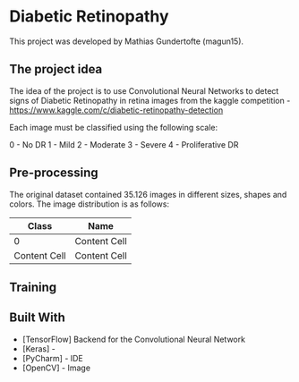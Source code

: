 # Diabetic Retinopathy

This project was developed by Mathias Gundertofte (magun15).

## The project idea

The idea of the project is to use Convolutional Neural Networks to detect signs of Diabetic Retinopathy in retina images from the kaggle competition - https://www.kaggle.com/c/diabetic-retinopathy-detection

Each image must be classified using the following scale:

0 - No DR
1 - Mild
2 - Moderate
3 - Severe
4 - Proliferative DR


## Pre-processing

The original dataset contained 35.126 images in different sizes, shapes and colors. The image distribution is as follows:

| Class         | Name          |
| ------------- | ------------- |
| 0  | Content Cell  |
| Content Cell  | Content Cell  |

## Training

## Built With

* [TensorFlow] Backend for the Convolutional Neural Network
* [Keras] - 
* [PyCharm] - IDE
* [OpenCV] - Image

